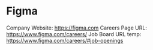 # Figma

Company Website: https://figma.com
Careers Page URL: https://www.figma.com/careers/
Job Board URL temp: https://www.figma.com/careers/#job-openings